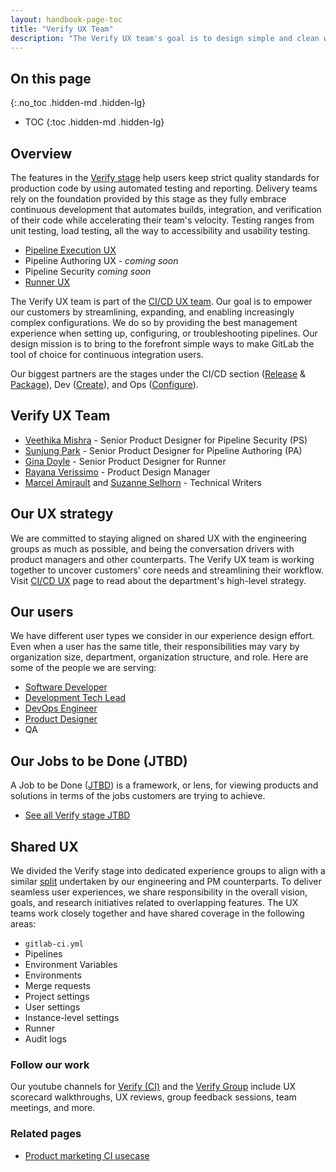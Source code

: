```yaml
---
layout: handbook-page-toc
title: "Verify UX Team"
description: "The Verify UX team's goal is to design simple and clean workflows to make GitLab the tool of choice for keeping strict quality standards for production code with automatic testing and reporting."
---
```


## On this page

{:.no_toc .hidden-md .hidden-lg}

- TOC
{:toc .hidden-md .hidden-lg}

## Overview

The features in the [Verify stage](/stages-devops-lifecycle/verify/) help users keep strict quality standards for production code by using automated testing and reporting. Delivery teams rely on the foundation provided by this stage as they fully embrace continuous development that automates builds, integration, and verification of their code while accelerating their team's velocity. Testing ranges from unit testing, load testing, all the way to accessibility and usability testing.

* [Pipeline Execution UX](/handbook/product/ux/stage-group-ux-strategy/ci-cd/pipeline-execution/)
* Pipeline Authoring UX - _coming soon_
* Pipeline Security _coming soon_
* [Runner UX](/handbook/product/ux/stage-group-ux-strategy/ci-cd/runner/)


The Verify UX team is part of the [CI/CD UX team](/handbook/product/ux/stage-group-ux-strategy/ci-cd/). Our goal is to empower our customers by streamlining, expanding, and enabling increasingly complex configurations. We do so by providing the best management experience when setting up, configuring, or troubleshooting pipelines. Our design mission is to bring to the forefront simple ways to make GitLab the tool of choice for continuous integration users.

Our biggest partners are the stages under the CI/CD section ([Release](/direction/ops/#release) & [Package](/direction/ops/#package)), Dev ([Create](/direction/create/)), and Ops ([Configure](/direction/configure/)).

## Verify UX Team

- [Veethika Mishra](https://gitlab.com/veethika) - Senior Product Designer for Pipeline Security (PS)
- [Sunjung Park](https://gitlab.com/sunjungp) - Senior Product Designer for Pipeline Authoring (PA)
- [Gina Doyle](https://gitlab.com/gdoyle) - Senior Product Designer for Runner
- [Rayana Verissimo](https://gitlab.com/rayana) - Product Design Manager
- [Marcel Amirault](https://gitlab.com/marcel.amirault) and [Suzanne Selhorn](https://gitlab.com/sselhorn) - Technical Writers

## Our UX strategy

We are committed to staying aligned on shared UX with the engineering groups as much as possible, and being the conversation drivers with product managers and other counterparts. The Verify UX team is working together to uncover customers' core needs and streamlining their workflow. Visit [CI/CD UX](/handbook/product/ux/stage-group-ux-strategy/ci-cd/#our-strategy) page to read about the department's high-level strategy.

## Our users

We have different user types we consider in our experience design effort. Even when a user has the same title, their responsibilities may vary by organization size, department, organization structure, and role. Here are some of the people we are serving:

- [Software Developer](/handbook/product/personas/#sasha-software-developer)
- [Development Tech Lead](/handbook/product/personas/#delaney-development-team-lead) 
- [DevOps Engineer](/handbook/product/personas/)
- [Product Designer](/handbook/product/personas/#presley-product-designer)
- QA

## Our Jobs to be Done (JTBD)
A Job to be Done ([JTBD](/handbook/product/ux/ux-resources/#jobs-to-be-done-jtbd)) is a framework, or lens, for viewing products and solutions in terms of the jobs customers are trying to achieve.

- [See all Verify stage JTBD](/handbook/engineering/development/ops/verify/#jobs-to-be-done-jtbd) 

## Shared UX

We divided the Verify stage into dedicated experience groups to align with a similar [split](/handbook/product/categories/#verify-stage) undertaken by our engineering and PM counterparts. To deliver seamless user experiences, we share responsibility in the overall vision, goals, and research initiatives related to overlapping features. The UX teams work closely together and have shared coverage in the following areas:

- `gitlab-ci.yml`
- Pipelines
- Environment Variables
- Environments
- Merge requests
- Project settings
- User settings
- Instance-level settings
- Runner
- Audit logs

### Follow our work

Our youtube channels for [Verify (CI)](https://www.youtube.com/watch?v=uf1C_95DbN4&list=PL05JrBw4t0KpsVi6PG4PvDaVM8lKmB6lV) and the [Verify Group](https://www.youtube.com/watch?v=yycDyDs0q2I&list=PL05JrBw4t0KrogQIIIezigwB8aUJzsrPh) include UX scorecard walkthroughs, UX reviews, group feedback sessions, team meetings, and more.

### Related pages

- [Product marketing CI usecase](/handbook/marketing/brand-and-product-marketing/product-and-solution-marketing/usecase-gtm/ci/)
